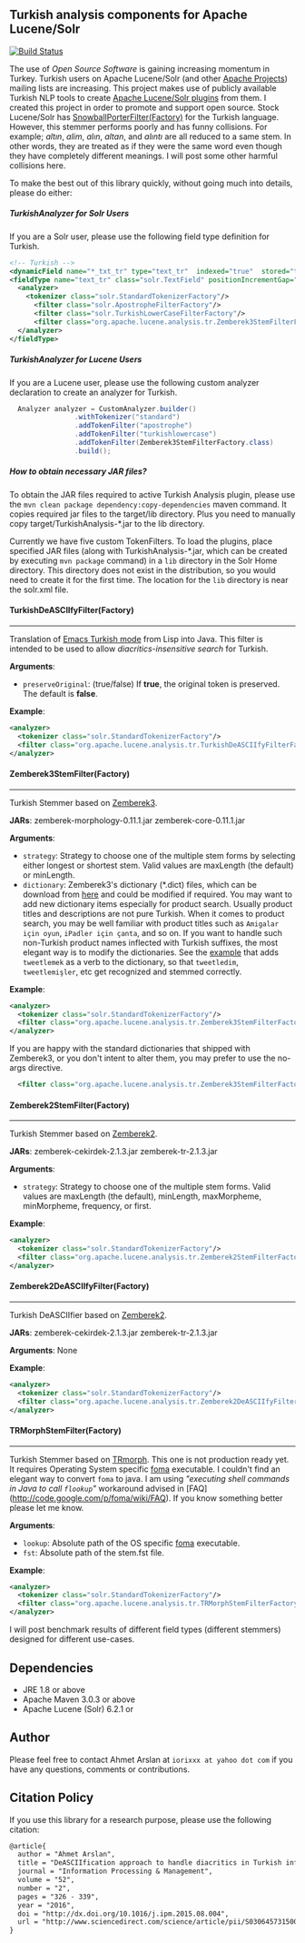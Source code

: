 ## Turkish analysis components for Apache Lucene/Solr
[![Build Status](https://travis-ci.org/iorixxx/lucene-solr-analysis-turkish.svg?branch=master)](https://travis-ci.org/iorixxx/lucene-solr-analysis-turkish)

The use of *Open Source Software* is gaining increasing momentum in Turkey.
Turkish users on Apache Lucene/Solr (and other [Apache Projects](https://projects.apache.org/projects.html)) mailing lists are increasing.
This project makes use of publicly available Turkish NLP tools to create [Apache Lucene/Solr plugins](https://cwiki.apache.org/confluence/display/solr/Solr+Plugins) from them.
I created this project in order to promote and support open source.
Stock Lucene/Solr has [SnowballPorterFilter(Factory)](https://cwiki.apache.org/confluence/display/solr/Language+Analysis#LanguageAnalysis-Turkish) for the Turkish language.
However, this stemmer performs poorly and has funny collisions.
For example; *altın*, *alim*, *alın*, *altan*, and *alıntı* are all reduced to a same stem.
In other words, they are treated as if they were the same word even though they have completely different meanings.
I will post some other harmful collisions here.

To make the best out of this library quickly, without going much into details, please do either:

##### TurkishAnalyzer for Solr Users
If you are a Solr user, please use the following field type definition for Turkish.
``` xml
<!-- Turkish -->
<dynamicField name="*_txt_tr" type="text_tr"  indexed="true"  stored="true"/>
<fieldType name="text_tr" class="solr.TextField" positionIncrementGap="100">
  <analyzer> 
    <tokenizer class="solr.StandardTokenizerFactory"/>
      <filter class="solr.ApostropheFilterFactory"/>
      <filter class="solr.TurkishLowerCaseFilterFactory"/>
      <filter class="org.apache.lucene.analysis.tr.Zemberek3StemFilterFactory"/>
  </analyzer>
</fieldType>
```

##### TurkishAnalyzer for Lucene Users
If you are a Lucene user, please use the following custom analyzer declaration to create an analyzer for Turkish.
```java
  Analyzer analyzer = CustomAnalyzer.builder()
                .withTokenizer("standard")
                .addTokenFilter("apostrophe")
                .addTokenFilter("turkishlowercase")
                .addTokenFilter(Zemberek3StemFilterFactory.class)
                .build();
```

##### How to obtain necessary JAR files?
To obtain the JAR files required to active Turkish Analysis plugin, please use the `mvn clean package dependency:copy-dependencies` maven command.
It copies required jar files to the target/lib directory. Plus you need to manually copy target/TurkishAnalysis-*.jar to the lib directory.



Currently we have five custom TokenFilters.
To load the plugins, place specified JAR files (along with TurkishAnalysis-*.jar, which can be created by executing `mvn package` command) in a `lib` directory in the Solr Home directory.
This directory does not exist in the distribution, so you would need to create it for the first time. 
The location for the `lib` directory is near the solr.xml file.
#### TurkishDeASCIIfyFilter(Factory)
___
Translation of [Emacs Turkish mode](http://www.denizyuret.com/2006/11/emacs-turkish-mode.html) from Lisp into Java.
This filter is intended to be used to allow *diacritics-insensitive search* for Turkish.

**Arguments**:
  * `preserveOriginal`: (true/false) If **true**, the original token is preserved. The default is **false**.

**Example**:
``` xml
<analyzer>
  <tokenizer class="solr.StandardTokenizerFactory"/>
  <filter class="org.apache.lucene.analysis.tr.TurkishDeASCIIfyFilterFactory" preserveOriginal="false"/>
</analyzer>
 ```

#### Zemberek3StemFilter(Factory)
___
Turkish Stemmer based on [Zemberek3](https://github.com/ahmetaa/zemberek-nlp).

**JARs**: zemberek-morphology-0.11.1.jar zemberek-core-0.11.1.jar

**Arguments**:
  * `strategy`: Strategy to choose one of the multiple stem forms by selecting either longest or shortest stem. Valid values are maxLength (the default) or minLength.
  * `dictionary`: Zemberek3's dictionary (*.dict) files, which can be download from [here](https://github.com/ahmetaa/zemberek-nlp/tree/master/morphology/src/main/resources/tr) and could be modified if required.
  You may want to add new dictionary items especially for product search. Usually product titles and descriptions are not pure Turkish. 
  When it comes to product search, you may be well familiar with product titles such as `Amigalar için oyun`, `iPadler için çanta`, and so on.
  If you want to handle such non-Turkish product names inflected with Turkish suffixes, the most elegant way is to modify the dictionaries.
  See the [example](https://github.com/ahmetaa/turkish-nlp-examples/blob/master/src/main/java/morphology/AddNewDictionaryItem.java) that adds `tweetlemek` as a verb to the dictionary, so that `tweetledim`, `tweetlemişler`, etc get recognized and stemmed correctly.   

**Example**:
``` xml
<analyzer>
  <tokenizer class="solr.StandardTokenizerFactory"/>
  <filter class="org.apache.lucene.analysis.tr.Zemberek3StemFilterFactory" strategy="maxLength" dictionary="tr/master-dictionary.dict,tr/secondary-dictionary.dict,tr/non-tdk.dict,tr/proper.dict"/>
</analyzer>
```

  If you are happy with the standard dictionaries that shipped with Zemberek3, or you don't intent to alter them, you may prefer to use the no-args directive.
``` xml
  <filter class="org.apache.lucene.analysis.tr.Zemberek3StemFilterFactory"/>
```

#### Zemberek2StemFilter(Factory)
___
Turkish Stemmer based on [Zemberek2](https://code.google.com/p/zemberek/).

**JARs**: zemberek-cekirdek-2.1.3.jar zemberek-tr-2.1.3.jar

**Arguments**:
  * `strategy`: Strategy to choose one of the multiple stem forms. Valid values are maxLength (the default), minLength, maxMorpheme, minMorpheme, frequency, or first.
  
**Example**:
``` xml
<analyzer>
  <tokenizer class="solr.StandardTokenizerFactory"/>
  <filter class="org.apache.lucene.analysis.tr.Zemberek2StemFilterFactory" strategy="minMorpheme"/>
</analyzer>
```

#### Zemberek2DeASCIIfyFilter(Factory)
___
Turkish DeASCIIfier based on [Zemberek2](https://code.google.com/p/zemberek/).

**JARs**: zemberek-cekirdek-2.1.3.jar zemberek-tr-2.1.3.jar

**Arguments**: None

**Example**:
``` xml
<analyzer>
  <tokenizer class="solr.StandardTokenizerFactory"/>
  <filter class="org.apache.lucene.analysis.tr.Zemberek2DeASCIIfyFilterFactory"/>   
</analyzer>
```

#### TRMorphStemFilter(Factory)
___
Turkish Stemmer based on [TRmorph](https://github.com/coltekin/TRmorph).
This one is not production ready yet.
It requires Operating System specific [foma](https://code.google.com/p/foma/) executable.
I couldn't find an elegant way to convert `foma` to java.
I am using *"executing shell commands in Java to call `flookup`"* workaround advised in [FAQ] (http://code.google.com/p/foma/wiki/FAQ).
If you know something better please let me know.

**Arguments**:
  * `lookup`: Absolute path of the OS specific [foma](https://code.google.com/p/foma/) executable.
  * `fst`: Absolute path of the stem.fst file.

**Example**:
``` xml
<analyzer>
  <tokenizer class="solr.StandardTokenizerFactory"/>
  <filter class="org.apache.lucene.analysis.tr.TRMorphStemFilterFactory" lookup="/Applications/foma/flookup" fst="/Volumes/datadisk/Desktop/TRmorph-master/stem.fst" />
</analyzer>
```

I will post benchmark results of different field types (different stemmers) designed for different use-cases.

## Dependencies
* JRE 1.8 or above
* Apache Maven 3.0.3 or above
* Apache Lucene (Solr) 6.2.1 or 

## Author
Please feel free to contact Ahmet Arslan at `iorixxx at yahoo dot com` if you have any questions, comments or contributions.

## Citation Policy
If you use this library for a research purpose, please use the following citation:

``` tex
@article{
  author = "Ahmet Arslan",
  title = "DeASCIIfication approach to handle diacritics in Turkish information retrieval",
  journal = "Information Processing & Management",
  volume = "52",
  number = "2",
  pages = "326 - 339",
  year = "2016",
  doi = "http://dx.doi.org/10.1016/j.ipm.2015.08.004",
  url = "http://www.sciencedirect.com/science/article/pii/S0306457315001053"
}
```
